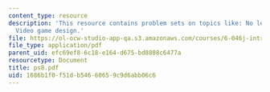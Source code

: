 ```yaml
---
content_type: resource
description: 'This resource contains problem sets on topics like: No left turns and
  Video game design.'
file: https://ol-ocw-studio-app-qa.s3.amazonaws.com/courses/6-046j-introduction-to-algorithms-sma-5503-fall-2005/1686b1f0f51db54660659c9d6abb06c6_ps8.pdf
file_type: application/pdf
parent_uid: efc69ef8-6c18-e164-d675-bd8808c6477a
resourcetype: Document
title: ps8.pdf
uid: 1686b1f0-f51d-b546-6065-9c9d6abb06c6
---
```

